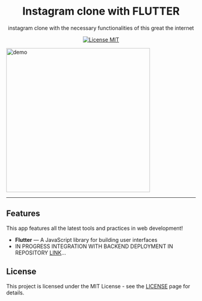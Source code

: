 <h1 align="center">

<br>
Instagram clone with FLUTTER
</h1>

<p align="center">instagram clone with the necessary functionalities of this great the internet</p>

<p align="center">
  <a href="https://opensource.org/licenses/MIT">
    <img src="https://img.shields.io/badge/License-MIT-blue.svg" alt="License MIT">
  </a>
</p>

[//]: # "Add your gifs/images here:"

<div>
  <img src="./.github/instadesign.gif" alt="demo" width="382">
</div>

<hr />

## Features

[//]: # "Add the features of your project here:"

This app features all the latest tools and practices in web development!

- **Flutter** — A JavaScript library for building user interfaces
- IN PROGRESS INTEGRATION WITH BACKEND DEPLOYMENT IN REPOSITORY [LINK](https://github.com/bzapata95/instagram-clone)...

## License

This project is licensed under the MIT License - see the [LICENSE](https://opensource.org/licenses/MIT) page for details.
